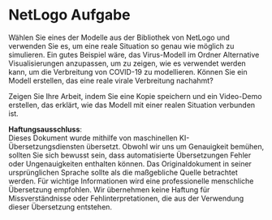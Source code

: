 # NetLogo Aufgabe

Wählen Sie eines der Modelle aus der Bibliothek von NetLogo und verwenden Sie es, um eine reale Situation so genau wie möglich zu simulieren. Ein gutes Beispiel wäre, das Virus-Modell im Ordner Alternative Visualisierungen anzupassen, um zu zeigen, wie es verwendet werden kann, um die Verbreitung von COVID-19 zu modellieren. Können Sie ein Modell erstellen, das eine reale virale Verbreitung nachahmt?

Zeigen Sie Ihre Arbeit, indem Sie eine Kopie speichern und ein Video-Demo erstellen, das erklärt, wie das Modell mit einer realen Situation verbunden ist.

**Haftungsausschluss**:  
Dieses Dokument wurde mithilfe von maschinellen KI-Übersetzungsdiensten übersetzt. Obwohl wir uns um Genauigkeit bemühen, sollten Sie sich bewusst sein, dass automatisierte Übersetzungen Fehler oder Ungenauigkeiten enthalten können. Das Originaldokument in seiner ursprünglichen Sprache sollte als die maßgebliche Quelle betrachtet werden. Für wichtige Informationen wird eine professionelle menschliche Übersetzung empfohlen. Wir übernehmen keine Haftung für Missverständnisse oder Fehlinterpretationen, die aus der Verwendung dieser Übersetzung entstehen.
